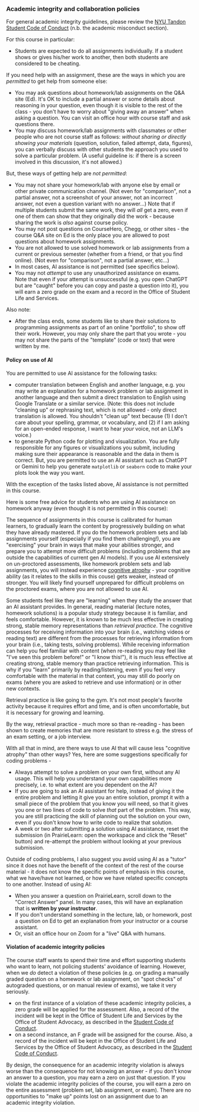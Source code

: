 
### Academic integrity and collaboration policies

For general academic integrity guidelines, please review the [NYU Tandon Student Code of Conduct](https://engineering.nyu.edu/life-tandon/student-life/student-advocacy/student-code-conduct) (n.b. the academic misconduct section). 

For this course in particular:

* Students are expected to do all assignments individually. If a student shows or gives his/her work to another, then both students are considered to be cheating.

If you need help with an assignment, these are the ways in which you are *permitted* to get help from someone else:

* You may ask questions about homework/lab assignments on the Q&A site (Ed). It's OK to include a partial answer or some details about reasoning in your question, even though it is visible to the rest of the class - you don't have to worry about "giving away an answer" when asking a question. You can visit an office hour with course staff and ask questions there.
* You may discuss homework/lab assignments with classmates or other people who are not course staff as follows: *without sharing or directly showing your materials* (question, solution, failed attempt, data, figures), you can verbally discuss with other students the approach you used to solve a particular problem. (A useful guideline is: if there is a screen involved in this discussion, it's not allowed.)

But, these ways of getting help are *not permitted*:

* You may not share your homework/lab with anyone else by email or other private communication channel. (Not even for "comparison", not a partial answer, not a screenshot of your answer, not an incorrect answer, not even a question variant with no answer...) Note that if multiple students submit the same work, they will *all* get a zero, even if one of them can show that they originally did the work - because sharing the work is *also* against course policy.
* You may not post questions on CourseHero, Chegg, or other sites - the course Q&A site on Ed is the only place you are allowed to post questions about homework assignments. 
* You are not allowed to use solved homework or lab assignments from a current or previous semester (whether from a friend, or that you find online).  (Not even for "comparison", not a partial answer, etc...)
* In most cases, AI assistance is not permitted (see specifics below).
* You may not *attempt* to use any unauthorized assistance on exams. Note that even if your attempt is unsuccessful (e.g. you open ChatGPT but are "caught" before you can copy and paste a question into it), you will earn a zero grade on the exam and a record in the Office of Student Life and Services. 

Also note: 

* After the class ends, some students like to share their solutions to programming assignments as part of an online "portfolio", to show off their work. However, you may only share the part that you wrote - you may not share the parts of the "template" (code or text) that were written by me.

#### Policy on use of AI

You are permitted to use AI assistance for the following tasks:

* computer translation between English and another language, e.g. you may write an explanation for a homework problem or lab assignment in another language and then submit a direct translation to English using Google Translate or a similar service. (Note: this does not include "cleaning up" or rephrasing text, which is not allowed - only direct translation is allowed. You shouldn't "clean up" text because (1) I don't care about your spelling, grammar, or vocabulary, and (2) if I am asking for an open-ended response, I want to hear *your* voice, not an LLM's voice.)
* to generate Python code for plotting and visualization. You are fully responsible for any figures or visualizations you submit, including making sure their appearance is reasonable and the data in them is correct. But, you are permitted to use an AI assistant such as ChatGPT or Gemini to help you generate `matplotlib` or `seaborn` code to make your plots look the way you want.

With the exception of the tasks listed above, AI assistance is not permitted in this course.

Here is some free advice for students who are using AI assistance on homework anyway (even though it is not permitted in this course):

The sequence of assignments in this course is calibrated for human learners, to gradually learn the content by progressively building on what they have already mastered. If you do the homework problem sets and lab assignments yourself (especially if you find them challenging!), you are "exercising" your brain in ways that make your abilities stronger, and prepare you to attempt more difficult problems (including problems that are outside the capabilities of current gen AI models). If you use AI extensively on un-proctored assessments, like homework problem sets and lab assignments, you will instead experience [cognitive atrophy](https://spencerauthor.com/cognitive-atrophy/) - your cognitive ability (as it relates to the skills in this couse) gets weaker, instead of stronger. You will likely find yourself unprepared for difficult problems on the proctored exams, where you are not allowed to use AI. 

Some students feel like they are "learning" when they study the answer that an AI assistant provides. In general, reading material (lecture notes, homework solutions) is a popular study strategy because it is familiar, and feels comfortable. However, it is known to be much less effective in creating strong, stable memory representations than *retrieval practice*.  The cognitive processes for receiving information into your brain (i.e., watching videos or reading text) are different from the processes for retrieving information from your brain (i.e., taking tests, solving problems). While receiving information can help you feel familiar with content (when re-reading you may feel like "I've seen this problem before!" or "I know this!"), it is much less effective at creating strong, stable memory than practice retrieving information. This is why if you "learn" primarily by reading/listening, even if you feel very comfortable with the material in that context, you may still do poorly on exams (where you are asked to retrieve and use information) or in other new contexts.

Retrieval practice is like going to the gym. It's not most people's favorite activity because it requires effort and time, and is often uncomfortable, but it is necessary for growing and learning.

By the way, retrieval practice - much more so than re-reading - has been shown to create memories that are more resistant to stress e.g. the stress of an exam setting, or a job interview.

With all that in mind, are there ways to use AI that will cause less "cognitive atrophy" than other ways? Yes, here are some suggestions specifically for coding problems - 

* Always attempt to solve a problem on your own first, without any AI usage. This will help you understand your own capabilities more precisely, i.e. to what extent are you dependent on the AI?
* If you are going to ask an AI assistant for help, instead of giving it the entire problem and letting it give you an entire solution, prompt it with a small piece of the problem that you know you will need, so that it gives you one or two lines of code to solve *that* part of the problem. This way, you are still practicing the skill of planning out the solution on your own, even if you don't know how to write code to realize that solution.
* A week or two after submitting a solution using AI assistance, reset the submission (in PrairieLearn: open the workspace and click the "Reset" button) and re-attempt the problem without looking at your previous submission.

Outside of coding problems, I also suggest you avoid using AI as a "tutor" since it does not have the benefit of the context of the rest of the course material - it does not know the specific points of emphasis in this course, what we have/have not learned, or how we have related specific concepts to one another. Instead of using AI: 

* When you answer a question on PrairieLearn, scroll down to the "Correct Answer" panel. In many cases, this will have an explanation that is **written by your instructor**.
* If you don't understand something in the lecture, lab, or homework, post a question on Ed to get an explanation from your instructor or a course assistant.
* Or, visit an office hour on Zoom for a "live" Q&A with humans.

#### Violation of academic integrity policies

The course staff wants to spend their time and effort supporting students who want to learn, not policing students' avoidance of learning. However, when we *do* detect a violation of these policies (e.g. on grading a manually graded question on a homework or lab assignment, on "spot checks" of autograded questions, or on manual review of exams), we take it very seriously.

* on the first instance of a violation of these academic integrity policies, a zero grade will be applied for the assessment. Also, a record of the incident will be kept in the Office of Student Life and Services by the Office of Student Advocacy, as described in the [Student Code of Conduct](https://engineering.nyu.edu/life-tandon/student-life/student-advocacy/student-code-conduct).
* on a second instance, an F grade will be assigned for the course. Also, a record of the incident will be kept in the Office of Student Life and Services by the Office of Student Advocacy, as described in the [Student Code of Conduct](https://engineering.nyu.edu/life-tandon/student-life/student-advocacy/student-code-conduct).

By design, the consequence for an academic integrity violation is always worse than the consequence for not knowing an answer - if you don't know an answer to a question, you may earn a zero on just that question. If you violate the academic integrity policies of the course, you will earn a zero on the entire assessment (problem set, lab assignment, or exam). There are no opportunities to "make up" points lost on an assignment due to an academic integrity violation.